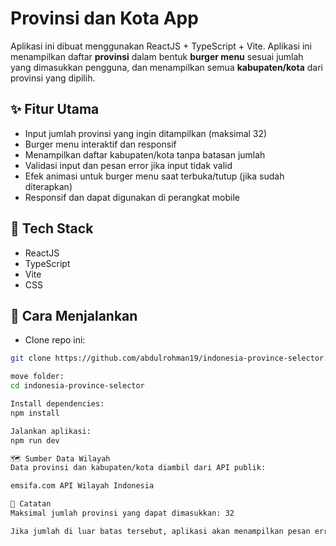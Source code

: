 # Provinsi dan Kota App

Aplikasi ini dibuat menggunakan ReactJS + TypeScript + Vite. Aplikasi ini menampilkan daftar **provinsi** dalam bentuk **burger menu** sesuai jumlah yang dimasukkan pengguna, dan menampilkan semua **kabupaten/kota** dari provinsi yang dipilih.

## ✨ Fitur Utama

- Input jumlah provinsi yang ingin ditampilkan (maksimal 32)
- Burger menu interaktif dan responsif
- Menampilkan daftar kabupaten/kota tanpa batasan jumlah
- Validasi input dan pesan error jika input tidak valid
- Efek animasi untuk burger menu saat terbuka/tutup (jika sudah diterapkan)
- Responsif dan dapat digunakan di perangkat mobile

## 🔧 Tech Stack

- ReactJS
- TypeScript
- Vite
- CSS

## 🚀 Cara Menjalankan

- Clone repo ini:

```bash
git clone https://github.com/abdulrohman19/indonesia-province-selector.git

move folder:
cd indonesia-province-selector

Install dependencies:
npm install

Jalankan aplikasi:
npm run dev

🗺️ Sumber Data Wilayah
Data provinsi dan kabupaten/kota diambil dari API publik:

emsifa.com API Wilayah Indonesia

📝 Catatan
Maksimal jumlah provinsi yang dapat dimasukkan: 32

Jika jumlah di luar batas tersebut, aplikasi akan menampilkan pesan error
